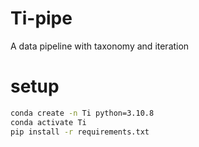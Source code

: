# Ti-pipe
A data pipeline with taxonomy and iteration


# setup
```bash
conda create -n Ti python=3.10.8
conda activate Ti
pip install -r requirements.txt
```